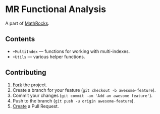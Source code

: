 # MR Functional Analysis

A part of [MathRocks](https://github.com/MathRocks/MathRocks).

## Contents

* `+MultiIndex` — functions for working with multi-indexes.
* `+Utils` — various helper functions.

## Contributing

1. [Fork](https://help.github.com/articles/fork-a-repo) the project.
2. Create a branch for your feature (`git checkout -b awesome-feature`).
3. Commit your changes (`git commit -am 'Add an awesome feature'`).
4. Push to the branch (`git push -u origin awesome-feature`).
5. [Create](https://help.github.com/articles/creating-a-pull-request)
   a Pull Request.
